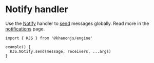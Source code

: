 # Notify handler

Use the [Notify](https://khanonjs.com/api-docs/modules/kjs.KJS.Notify.html) handler to [send](https://khanonjs.com/api-docs/functions/kjs.KJS.Notify.send.html) messages globally. Read more in the [notifications](http://localhost:3000/getstarted/notifications-overview) page.
```
import { KJS } from '@khanonjs/engine'

example() {
  KJS.Notify.send(message, receivers, ...args)
}
```
